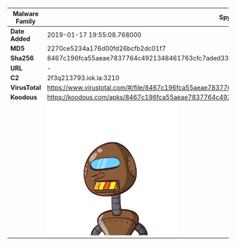 | Malware Family | SpyNote                                                      |
| -------------- | ------------------------------------------------------------ |
| **Date Added** | 2019-01-17 19:55:08.768000                                                   |
| **MD5**        | 2270ce5234a176d00fd26bcfb2dc01f7                             |
| **Sha256**     | 8467c196fca55aeae7837764c4921348461763cfc7aded3344ad5088134f8341 |
| **URL**        | -                                                            |
| **C2**         | 2f3q213793.iok.la:3210 |
| **VirusTotal** | https://www.virustotal.com/#/file/8467c196fca55aeae7837764c4921348461763cfc7aded3344ad5088134f8341/detection |
| **Koodous**    | https://koodous.com/apks/8467c196fca55aeae7837764c4921348461763cfc7aded3344ad5088134f8341 |
|                | ![](../assets/8467c196fca55aeae7837764c4921348461763cfc7aded3344ad5088134f8341.png) |